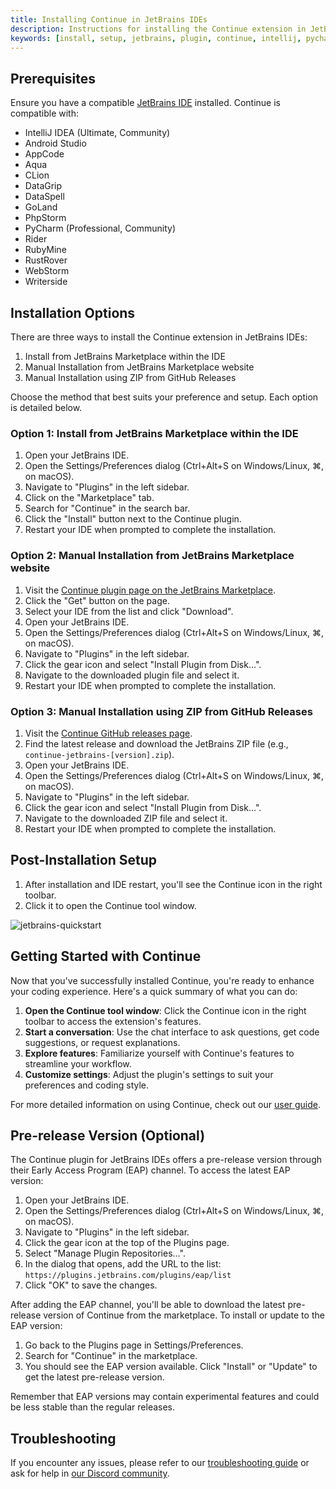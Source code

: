 ```yaml
---
title: Installing Continue in JetBrains IDEs
description: Instructions for installing the Continue extension in JetBrains IDEs
keywords: [install, setup, jetbrains, plugin, continue, intellij, pycharm, webstorm]
---
```


## Prerequisites

Ensure you have a compatible [JetBrains IDE](https://www.jetbrains.com/products/) installed. Continue is compatible with:

- IntelliJ IDEA (Ultimate, Community)
- Android Studio
- AppCode
- Aqua
- CLion
- DataGrip
- DataSpell
- GoLand
- PhpStorm
- PyCharm (Professional, Community)
- Rider
- RubyMine
- RustRover
- WebStorm
- Writerside

## Installation Options

There are three ways to install the Continue extension in JetBrains IDEs:

1. Install from JetBrains Marketplace within the IDE
2. Manual Installation from JetBrains Marketplace website
3. Manual Installation using ZIP from GitHub Releases

Choose the method that best suits your preference and setup. Each option is detailed below.

### Option 1: Install from JetBrains Marketplace within the IDE

1. Open your JetBrains IDE.
2. Open the Settings/Preferences dialog (Ctrl+Alt+S on Windows/Linux, ⌘, on macOS).
3. Navigate to "Plugins" in the left sidebar.
4. Click on the "Marketplace" tab.
5. Search for "Continue" in the search bar.
6. Click the "Install" button next to the Continue plugin.
7. Restart your IDE when prompted to complete the installation.

### Option 2: Manual Installation from JetBrains Marketplace website

1. Visit the [Continue plugin page on the JetBrains Marketplace](https://plugins.jetbrains.com/plugin/22707-continue).
2. Click the "Get" button on the page.
3. Select your IDE from the list and click "Download".
4. Open your JetBrains IDE.
5. Open the Settings/Preferences dialog (Ctrl+Alt+S on Windows/Linux, ⌘, on macOS).
6. Navigate to "Plugins" in the left sidebar.
7. Click the gear icon and select "Install Plugin from Disk...".
8. Navigate to the downloaded plugin file and select it.
9. Restart your IDE when prompted to complete the installation.

### Option 3: Manual Installation using ZIP from GitHub Releases

1. Visit the [Continue GitHub releases page](https://github.com/continuedev/continue/releases).
2. Find the latest release and download the JetBrains ZIP file (e.g., `continue-jetbrains-[version].zip`).
3. Open your JetBrains IDE.
4. Open the Settings/Preferences dialog (Ctrl+Alt+S on Windows/Linux, ⌘, on macOS).
5. Navigate to "Plugins" in the left sidebar.
6. Click the gear icon and select "Install Plugin from Disk...".
7. Navigate to the downloaded ZIP file and select it.
8. Restart your IDE when prompted to complete the installation.

## Post-Installation Setup

1. After installation and IDE restart, you'll see the Continue icon in the right toolbar.
2. Click it to open the Continue tool window.

![jetbrains-quickstart](/img/jetbrains-quickstart.png)

## Getting Started with Continue

Now that you've successfully installed Continue, you're ready to enhance your coding experience. Here's a quick summary of what you can do:

1. **Open the Continue tool window**: Click the Continue icon in the right toolbar to access the extension's features.
2. **Start a conversation**: Use the chat interface to ask questions, get code suggestions, or request explanations.
3. **Explore features**: Familiarize yourself with Continue's features to streamline your workflow.
4. **Customize settings**: Adjust the plugin's settings to suit your preferences and coding style.

For more detailed information on using Continue, check out our [user guide](../how-to-use-continue.md).

## Pre-release Version (Optional)

The Continue plugin for JetBrains IDEs offers a pre-release version through their Early Access Program (EAP) channel. To access the latest EAP version:

1. Open your JetBrains IDE.
2. Open the Settings/Preferences dialog (Ctrl+Alt+S on Windows/Linux, ⌘, on macOS).
3. Navigate to "Plugins" in the left sidebar.
4. Click the gear icon at the top of the Plugins page.
5. Select "Manage Plugin Repositories...".
6. In the dialog that opens, add the URL to the list: `https://plugins.jetbrains.com/plugins/eap/list`
7. Click "OK" to save the changes.

After adding the EAP channel, you'll be able to download the latest pre-release version of Continue from the marketplace. To install or update to the EAP version:

1. Go back to the Plugins page in Settings/Preferences.
2. Search for "Continue" in the marketplace.
3. You should see the EAP version available. Click "Install" or "Update" to get the latest pre-release version.

Remember that EAP versions may contain experimental features and could be less stable than the regular releases.

## Troubleshooting

If you encounter any issues, please refer to our [troubleshooting guide](../troubleshooting.md) or ask for help in [our Discord community](https://discord.gg/NWtdYexhMs).
